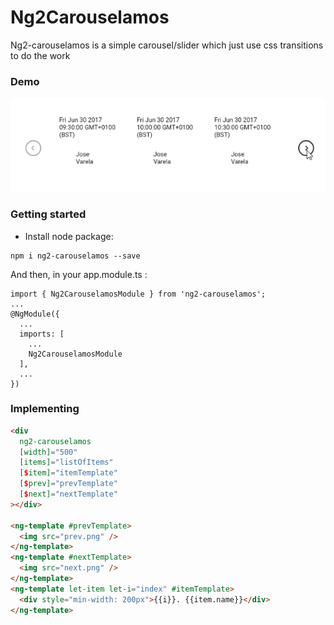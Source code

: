 # Ng2Carouselamos

Ng2-carouselamos is a simple carousel/slider which just use css transitions to do the work

### Demo
![Demo](2017-06-29_18-02-13.gif)

### Getting started
- Install node package:
```
npm i ng2-carouselamos --save
```

And then, in your app.module.ts :
```
import { Ng2CarouselamosModule } from 'ng2-carouselamos';
...
@NgModule({
  ...
  imports: [
    ...
    Ng2CarouselamosModule
  ],
  ...
})
```

### Implementing
```html
<div
  ng2-carouselamos
  [width]="500"
  [items]="listOfItems"
  [$item]="itemTemplate"
  [$prev]="prevTemplate"
  [$next]="nextTemplate"
></div>

<ng-template #prevTemplate>
  <img src="prev.png" />
</ng-template>
<ng-template #nextTemplate>
  <img src="next.png" />
</ng-template>
<ng-template let-item let-i="index" #itemTemplate>
  <div style="min-width: 200px">{{i}}. {{item.name}}</div>
</ng-template>
```

